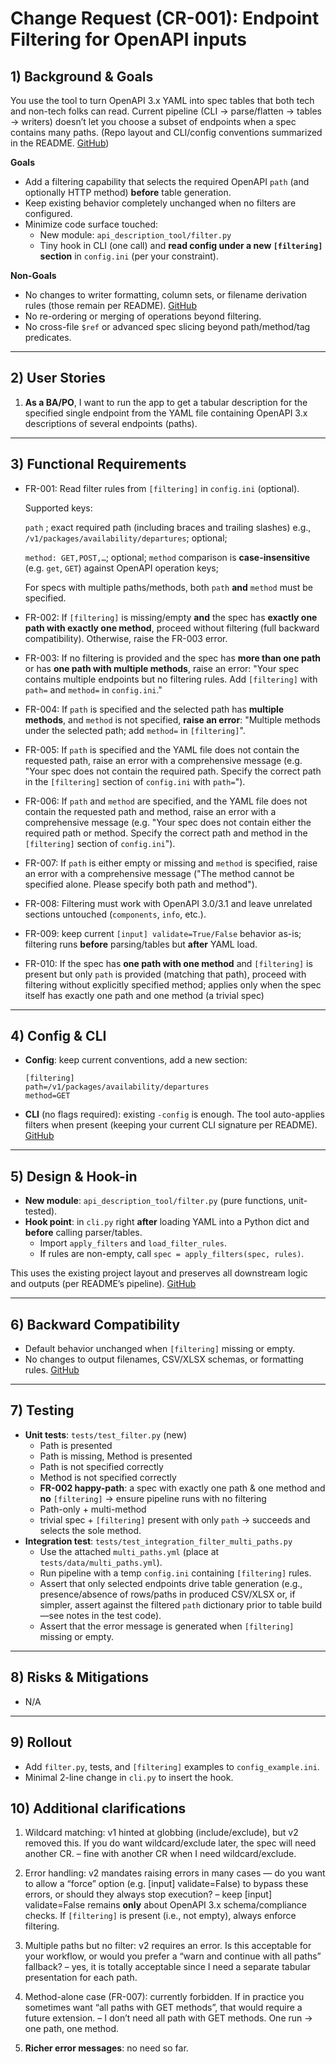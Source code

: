 # Change Request (CR-001): Endpoint Filtering for OpenAPI inputs

## 1) Background & Goals

You use the tool to turn OpenAPI 3.x YAML into spec tables that both tech and non-tech folks can read. Current pipeline (CLI → parse/flatten → tables → writers) doesn’t let you choose a subset of endpoints when a spec contains many paths. (Repo layout and CLI/config conventions summarized in the README. [GitHub](https://github.com/vturovets/api-description-tool))

**Goals**

- Add a filtering capability that selects the required OpenAPI `path` (and optionally HTTP method) **before** table generation.
- Keep existing behavior completely unchanged when no filters are configured.
- Minimize code surface touched:
  - New module: `api_description_tool/filter.py`
  - Tiny hook in CLI (one call) and **read config under a new `[filtering]` section** in `config.ini` (per your constraint).

**Non-Goals**

- No changes to writer formatting, column sets, or filename derivation rules (those remain per README). [GitHub](https://github.com/vturovets/api-description-tool)
- No re-ordering or merging of operations beyond filtering.
- No cross-file `$ref` or advanced spec slicing beyond path/method/tag predicates.

---

## 2) User Stories

1. **As a BA/PO**, I want to run the app to get a tabular description for the specified single endpoint from the YAML file containing OpenAPI 3.x descriptions of several endpoints (paths).

---

## 3) Functional Requirements

- FR-001: Read filter rules from `[filtering]` in `config.ini` (optional).
  
  Supported keys:
  
  `path` ; exact required path (including braces and trailing slashes) e.g., `/v1/packages/availability/departures`; optional;
  
  `method: GET,POST,…`; optional; `method` comparison is **case-insensitive** (e.g. `get`, `GET`) against OpenAPI operation keys;
  
  For specs with multiple paths/methods, both `path` **and** `method` must be specified.

- FR-002: If `[filtering]` is missing/empty **and** the spec has **exactly one path with exactly one method**, proceed without filtering (full backward compatibility). Otherwise, raise the FR-003 error.

- FR-003: If no filtering is provided and the spec has **more than one path** or has **one path with multiple methods**, raise an error: "Your spec contains multiple endpoints but no filtering rules. Add `[filtering]` with `path=` and `method=` in `config.ini`."

- FR-004: If `path` is specified and the selected path has **multiple methods**, and `method` is not specified, **raise an error**: "Multiple methods under the selected path; add `method=` in `[filtering]`".

- FR-005: If `path` is specified and the YAML file does not contain the requested path, raise an error with a comprehensive message (e.g. "Your spec does not contain the required path. Specify the correct path in the `[filtering]` section of `config.ini` with `path=`").

- FR-006: If `path` and `method` are specified, and the YAML file does not contain the requested path and method, raise an error with a comprehensive message (e.g. "Your spec does not contain either the required path or method. Specify the correct path and method in the `[filtering]` section of `config.ini`").

- FR-007: If `path` is either empty or missing and `method` is specified, raise an error with a comprehensive message ("The method cannot be specified alone. Please specify both path and method").

- FR-008: Filtering must work with OpenAPI 3.0/3.1 and leave unrelated sections untouched (`components`, `info`, etc.).

- FR-009: keep current `[input] validate=True/False` behavior as-is; filtering runs **before** parsing/tables but **after** YAML load.

- FR-010: If the spec has **one path with one method** and `[filtering]` is present but only `path` is provided (matching that path), proceed with filtering without explicitly specified method; applies only when the spec itself has exactly one path and one method (a trivial spec)

---

## 4) Config & CLI

- **Config**: keep current conventions, add a new section:
  
  ```
  [filtering]
  path=/v1/packages/availability/departures
  method=GET
  ```

- **CLI** (no flags required): existing `-config` is enough. The tool auto-applies filters when present (keeping your current CLI signature per README). [GitHub](https://github.com/vturovets/api-description-tool)

---

## 5) Design & Hook-in

- **New module**: `api_description_tool/filter.py` (pure functions, unit-tested).
- **Hook point**: in `cli.py` right **after** loading YAML into a Python dict and **before** calling parser/tables.
  - Import `apply_filters` and `load_filter_rules`.
  - If rules are non-empty, call `spec = apply_filters(spec, rules)`.

This uses the existing project layout and preserves all downstream logic and outputs (per README’s pipeline). [GitHub](https://github.com/vturovets/api-description-tool)

---

## 6) Backward Compatibility

- Default behavior unchanged when `[filtering]` missing or empty.
- No changes to output filenames, CSV/XLSX schemas, or formatting rules. [GitHub](https://github.com/vturovets/api-description-tool)

---

## 7) Testing

- **Unit tests**: `tests/test_filter.py` (new)
  - Path is presented
  - Path is missing, Method is presented
  - Path is not specified correctly
  - Method is not specified correctly
  - **FR-002 happy-path**: a spec with exactly one path & one method and **no** `[filtering]` → ensure pipeline runs with no filtering
  - Path-only + multi-method
  - trivial spec + `[filtering]` present with only `path` → succeeds and selects the sole method.
- **Integration test**: `tests/test_integration_filter_multi_paths.py`
  - Use the attached `multi_paths.yml` (place at `tests/data/multi_paths.yml`).
  - Run pipeline with a temp `config.ini` containing `[filtering]` rules.
  - Assert that only selected endpoints drive table generation (e.g., presence/absence of rows/paths in produced CSV/XLSX or, if simpler, assert against the filtered `path` dictionary prior to table build—see notes in the test code).
  - Assert that the error message is generated when `[filtering]` missing or empty.

---

## 8) Risks & Mitigations

- N/A

---

## 9) Rollout

- Add `filter.py`, tests, and `[filtering]` examples to `config_example.ini`.
- Minimal 2-line change in `cli.py` to insert the hook.

## 10) Additional clarifications

1. Wildcard matching: v1 hinted at globbing (include/exclude), but v2 removed this. If you do want wildcard/exclude later, the spec will need another CR. – fine with another CR when I need wildcard/exclude.

2. Error handling: v2 mandates raising errors in many cases — do you want to allow a “force” option (e.g. [input] validate=False) to bypass these errors, or should they always stop execution? – keep [input] validate=False remains **only** about OpenAPI 3.x schema/compliance checks. If `[filtering]` is present (i.e., not empty), always enforce filtering.

3. Multiple paths but no filter: v2 requires an error. Is this acceptable for your workflow, or would you prefer a “warn and continue with all paths” fallback? – yes, it is totally acceptable since I need a separate tabular presentation for each path.

4. Method-alone case (FR-007): currently forbidden. If in practice you sometimes want “all paths with GET methods”, that would require a future extension. – I don’t need all path with GET methods. One run -> one path, one method.

5. **Richer error messages**: no need so far.
